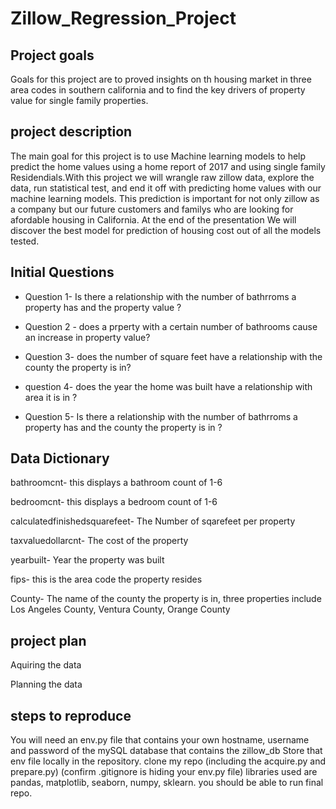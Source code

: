 # Zillow_Regression_Project

## Project goals 
Goals for this project are to proved insights on th housing market in three area codes in southern california and to find the key drivers of property value for single family properties. 


## project description 

The main goal for this project is to use Machine learning models to help predict the home values using a home report of 2017 and using single family Residendials.With this project we will wrangle raw zillow data, explore the data, run statistical test, and end it off with predicting home values with our machine learning models. This prediction is important for not only zillow as a company but our future customers and familys who are looking for afordable housing in California. At the end of the presentation We will discover the best model for prediction of housing cost out of all the models tested. 

## Initial Questions 

- Question 1- Is there a relationship with the number of bathrroms a property has and the property value ?

- Question 2 - does a prperty with a certain number of bathrooms cause an increase in property value?

- Question 3- does the number of square feet have a relationship with the county the property is in?

- question 4- does the year the home was built have a relationship with area it is in ?

- Question 5- Is there a relationship with the number of bathrroms a property has and the county the property is in ?



## Data Dictionary 
bathroomcnt- this displays a bathroom count of 1-6

bedroomcnt- this displays a bedroom count of 1-6	

calculatedfinishedsquarefeet- The Number of sqarefeet per property

taxvaluedollarcnt- The cost of the property  

yearbuilt- Year the property was built 

fips- this is the area code the property resides 

County- The name of the county the property is in, three properties include Los Angeles County, Ventura County, Orange County


## project plan 
Aquiring the data

Planning the data





## steps to reproduce 

You will need an env.py file that contains your own hostname, username and password of the mySQL database that contains the zillow_db Store that env file locally in the repository. clone my repo (including the acquire.py and prepare.py) (confirm .gitignore is hiding your env.py file) libraries used are pandas, matplotlib, seaborn, numpy, sklearn. you should be able to run final repo.
